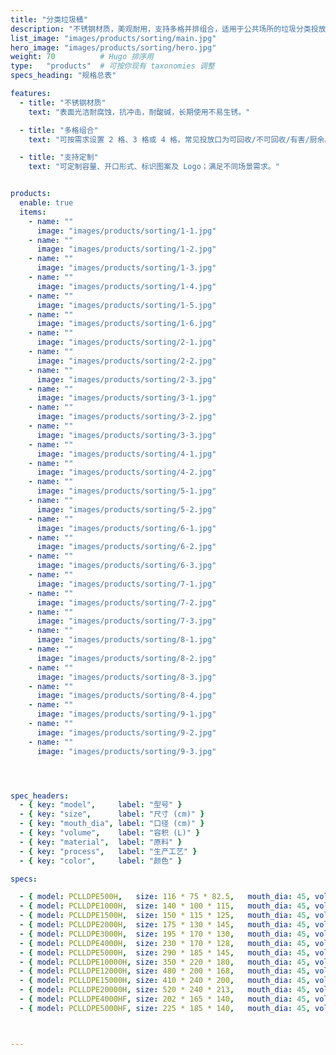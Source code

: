 ```yaml
---
title: "分类垃圾桶"
description: "不锈钢材质，美观耐用，支持多格并排组合，适用于公共场所的垃圾分类投放。"
list_image: "images/products/sorting/main.jpg"
hero_image: "images/products/sorting/hero.jpg"
weight: 70          # Hugo 排序用
type:   "products"  # 可按你现有 taxonomies 调整
specs_heading: "规格总表"

features:
  - title: "不锈钢材质"
    text: "表面光洁耐腐蚀，抗冲击，耐酸碱，长期使用不易生锈。"

  - title: "多格组合"
    text: "可按需求设置 2 格、3 格或 4 格，常见投放口为可回收/不可回收/有害/厨余。"

  - title: "支持定制"
    text: "可定制容量、开口形式、标识图案及 Logo；满足不同场景需求。"


products:
  enable: true
  items:
    - name: ""
      image: "images/products/sorting/1-1.jpg"
    - name: ""
      image: "images/products/sorting/1-2.jpg"
    - name: ""
      image: "images/products/sorting/1-3.jpg"
    - name: ""
      image: "images/products/sorting/1-4.jpg"
    - name: ""
      image: "images/products/sorting/1-5.jpg"
    - name: ""
      image: "images/products/sorting/1-6.jpg"
    - name: ""
      image: "images/products/sorting/2-1.jpg"
    - name: ""
      image: "images/products/sorting/2-2.jpg"
    - name: ""
      image: "images/products/sorting/2-3.jpg"
    - name: ""
      image: "images/products/sorting/3-1.jpg"
    - name: ""
      image: "images/products/sorting/3-2.jpg"
    - name: ""
      image: "images/products/sorting/3-3.jpg"
    - name: ""
      image: "images/products/sorting/4-1.jpg"
    - name: ""
      image: "images/products/sorting/4-2.jpg"
    - name: ""
      image: "images/products/sorting/5-1.jpg"
    - name: ""
      image: "images/products/sorting/5-2.jpg"
    - name: ""
      image: "images/products/sorting/6-1.jpg"
    - name: ""
      image: "images/products/sorting/6-2.jpg"
    - name: ""
      image: "images/products/sorting/6-3.jpg"
    - name: ""
      image: "images/products/sorting/7-1.jpg"
    - name: ""
      image: "images/products/sorting/7-2.jpg"
    - name: ""
      image: "images/products/sorting/7-3.jpg"
    - name: ""
      image: "images/products/sorting/8-1.jpg"
    - name: ""
      image: "images/products/sorting/8-2.jpg"
    - name: ""
      image: "images/products/sorting/8-3.jpg"
    - name: ""
      image: "images/products/sorting/8-4.jpg"
    - name: ""
      image: "images/products/sorting/9-1.jpg"
    - name: ""
      image: "images/products/sorting/9-2.jpg"
    - name: ""
      image: "images/products/sorting/9-3.jpg"




spec_headers:
  - { key: "model",     label: "型号" }
  - { key: "size",      label: "尺寸 (cm)" }
  - { key: "mouth_dia", label: "口径 (cm)" }
  - { key: "volume",    label: "容积 (L)" }
  - { key: "material",  label: "原料" }
  - { key: "process",   label: "生产工艺" }
  - { key: "color",     label: "颜色" }

specs:

  - { model: PCLLDPE500H,   size: 116 * 75 * 82.5,   mouth_dia: 45, volume: 500,   material: LLDPE, process: 滚塑, color: 白 }
  - { model: PCLLDPE1000H,  size: 140 * 100 * 115,   mouth_dia: 45, volume: 1000,  material: LLDPE, process: 滚塑, color: 白 }
  - { model: PCLLDPE1500H,  size: 150 * 115 * 125,   mouth_dia: 45, volume: 1500,  material: LLDPE, process: 滚塑, color: 白 }
  - { model: PCLLDPE2000H,  size: 175 * 130 * 145,   mouth_dia: 45, volume: 2000,  material: LLDPE, process: 滚塑, color: 白 }
  - { model: PCLLDPE3000H,  size: 195 * 170 * 130,   mouth_dia: 45, volume: 3000,  material: LLDPE, process: 滚塑, color: 白 }
  - { model: PCLLDPE4000H,  size: 230 * 170 * 128,   mouth_dia: 45, volume: 4000,  material: LLDPE, process: 滚塑, color: 白 }
  - { model: PCLLDPE5000H,  size: 290 * 185 * 145,   mouth_dia: 45, volume: 5000,  material: LLDPE, process: 滚塑, color: 白 }
  - { model: PCLLDPE10000H, size: 350 * 220 * 180,   mouth_dia: 45, volume: 10000, material: LLDPE, process: 滚塑, color: 白 }
  - { model: PCLLDPE12000H, size: 480 * 200 * 168,   mouth_dia: 45, volume: 12000, material: LLDPE, process: 滚塑, color: 白 }
  - { model: PCLLDPE15000H, size: 410 * 240 * 200,   mouth_dia: 45, volume: 15000, material: LLDPE, process: 滚塑, color: 白 }
  - { model: PCLLDPE20000H, size: 520 * 240 * 213,   mouth_dia: 45, volume: 20000, material: LLDPE, process: 滚塑, color: 白 }
  - { model: PCLLDPE4000HF, size: 202 * 165 * 140,   mouth_dia: 45, volume: 4000,  material: LLDPE, process: 滚塑, color: 白 }
  - { model: PCLLDPE5000HF, size: 225 * 185 * 140,   mouth_dia: 45, volume: 5000,  material: LLDPE, process: 滚塑, color: 白 }



---
```

